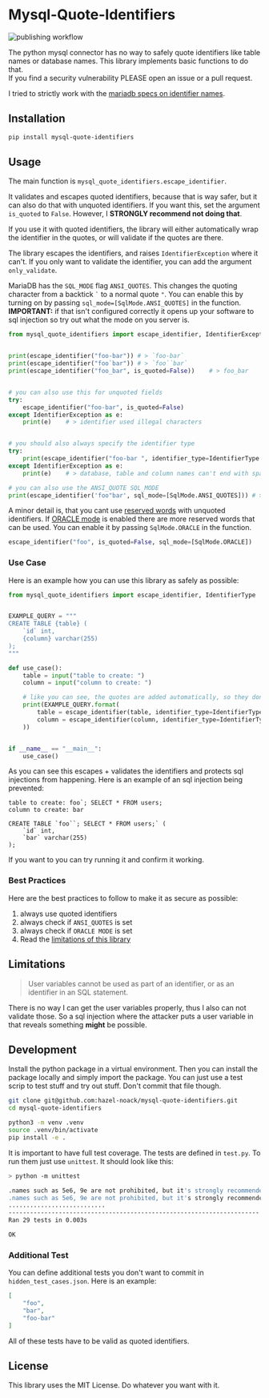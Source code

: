 # Mysql-Quote-Identifiers

![publishing workflow](https://github.com/hazel-noack/mysql-quote-identifiers/actions/workflows/python-publish.yml/badge.svg)


The python mysql connector has no way to safely quote identifiers like table names or database names. This library implements basic functions to do that.  
If you find a security vulnerability PLEASE open an issue or a pull request.

I tried to strictly work with the [mariadb specs on identifier names](https://mariadb.com/docs/server/reference/sql-structure/sql-language-structure/identifier-names).

## Installation

```sh
pip install mysql-quote-identifiers
```

## Usage

The main function is `mysql_quote_identifiers.escape_identifier`.

It validates and escapes quoted identifiers, because that is way safer, but it can also do that with unquoted identifiers. If you want this, set the argument `is_quoted` to `False`. However, I **STRONGLY recommend not doing that**.

If you use it with quoted identifiers, the library will either automatically wrap the identifier in the quotes, or will validate if the quotes are there.

The library escapes the identifiers, and raises `IdentifierException` where it can't. If you only want to validate the identifier, you can add the argument `only_validate`.

MariaDB has the `SQL_MODE` flag `ANSI_QUOTES`. This changes the quoting character from a backtick `` ` `` to a normal quote `"`. You can enable this by turning on by passing `sql_mode=[SqlMode.ANSI_QUOTES]` in the function. **IMPORTANT:** if that isn't configured correctly it opens up your software to sql injection so try out what the mode on you server is.

```python
from mysql_quote_identifiers import escape_identifier, IdentifierException, IdentifierType,  SqlMode


print(escape_identifier("foo-bar")) # > `foo-bar`
print(escape_identifier("foo`bar")) # > `foo``bar`
print(escape_identifier("foo_bar", is_quoted=False))    # > foo_bar


# you can also use this for unquoted fields
try:
    escape_identifier("foo-bar", is_quoted=False)
except IdentifierException as e:
    print(e)    # > identifier used illegal characters


# you should also always specify the identifier type
try:
    print(escape_identifier("foo-bar ", identifier_type=IdentifierType.DATABASE))
except IdentifierException as e:
    print(e)    # > database, table and column names can't end with space characters

# you can also use the ANSI_QUOTE SQL_MODE
print(escape_identifier('foo"bar', sql_mode=[SqlMode.ANSI_QUOTES])) # > "foo""bar"

```

A minor detail is, that you cant use [reserved words](https://mariadb.com/docs/server/reference/sql-structure/sql-language-structure/reserved-words) with unquoted identifiers. If [ORACLE mode](https://mariadb.com/docs/release-notes/community-server/about/compatibility-and-differences/sql_modeoracle) is enabled there are more reserved words that can be used. You can enable it by passing `SqlMode.ORACLE` in the function.

```python
escape_identifier("foo", is_quoted=False, sql_mode=[SqlMode.ORACLE])
```

### Use Case

Here is an example how you can use this library as safely as possible:

```python
from mysql_quote_identifiers import escape_identifier, IdentifierType


EXAMPLE_QUERY = """
CREATE TABLE {table} (
    `id` int,
    {column} varchar(255)
); 
"""

def use_case():
    table = input("table to create: ")
    column = input("column to create: ")

    # like you can see, the quotes are added automatically, so they don't have to be in the template
    print(EXAMPLE_QUERY.format(
        table = escape_identifier(table, identifier_type=IdentifierType.TABLE),
        column = escape_identifier(column, identifier_type=IdentifierType.COLUMN)
    ))


if __name__ == "__main__":
    use_case()
```

As you can see this escapes + validates the identifiers and protects sql injections from happening. Here is an example of an sql injection being prevented:

```
table to create: foo`; SELECT * FROM users;
column to create: bar

CREATE TABLE `foo``; SELECT * FROM users;` (
    `id` int,
    `bar` varchar(255)
);
```

If you want to you can try running it and confirm it working.

### Best Practices

Here are the best practices to follow to make it as secure as possible:

1. always use quoted identifiers
2. always check if `ANSI_QUOTES` is set
3. always check if `ORACLE MODE` is set
4. Read the [limitations of this library](#limitations)


## Limitations

> User variables cannot be used as part of an identifier, or as an identifier in an SQL statement.

There is no way I can get the user variables properly, thus I also can not validate those. So a sql injection where the attacker puts a user variable in that reveals something **might** be possible.

## Development

Install the python package in a virtual environment. Then you can install the package locally and simply import the package. You can just use a test scrip to test stuff and try out stuff. Don't commit that file though.

```sh
git clone git@github.com:hazel-noack/mysql-quote-identifiers.git
cd mysql-quote-identifiers

python3 -m venv .venv
source .venv/bin/activate
pip install -e .
```

It is important to have full test coverage. The tests are defined in `test.py`. To run them just use `unittest`. It should look like this:

```sh
> python -m unittest

.names such as 5e6, 9e are not prohibited, but it's strongly recommended not to use them, as they could lead to ambiguity in certain contexts, being treated as a number or expression
.names such as 5e6, 9e are not prohibited, but it's strongly recommended not to use them, as they could lead to ambiguity in certain contexts, being treated as a number or expression
...........................
----------------------------------------------------------------------
Ran 29 tests in 0.003s

OK
```

### Additional Test

You can define additional tests you don't want to commit in `hidden_test_cases.json`. Here is an example:

```json
[
    "foo",
    "bar",
    "foo-bar"
]
```

All of these tests have to be valid as quoted identifiers.

## License

This library uses the MIT License. Do whatever you want with it.
